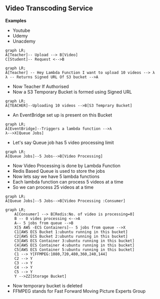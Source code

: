 ## Video Transcoding Service

**Examples**

- Youtube
- Udemy
- Unacdemy

```mermaid
graph LR;
A[Teacher]-- Upload --> B[Video]
C[Student]-- Request <-->B
```

```mermaid
graph LR;
A[Teacher] -- Hey Lambda Function I want to upload 10 videos --> λ
λ -- Returns Signed URL Of S3 bucket -->A
```

- Now Teacher If Authorised
- Now a S3 Temporary Bucket is formed using Signed URL

```mermaid
graph LR; 
A[TEACHER]--Uploading 10 videos -->B[S3 Temprary Bucket]
```

[//]: # (```mermaid)

[//]: # (zenuml)

[//]: # (    @Actor Teacher)

[//]: # (    @S3 S3Bucket)

[//]: # (    @Lambda LambdaFunction        )

[//]: # (```)
- An EventBridge set up is present on this Bucket

```mermaid
graph LR;
A[EventBridge]--Triggers a lambda function -->λ
λ-->X[Queue Jobs] 
```

- Let's say Queue job has 5 video processing limit
```mermaid
graph LR;
A[Queue Jobs]--5 Jobs-->B[Video Processing]
 ```
- Now Video Processing is done by Lambda Function
- Redis Based Queue is used to store the jobs
- Now lets say we have 5 lambda functions
- Each lambda function can process 5 videos at a time
- So we can process 25 videos at a time
```mermaid
graph LR;
A[Queue Jobs]--5 Jobs-->B[Video Processing :Consumer]
```
```mermaid
graph LR;
    A[Consumer] --> B[Redis:No. of video is processing=0]
    B -- 0 vides processing <-->A
    A-- 5 jobs from queue -->B
    X[5 AWS -ECS Containers]-- 5 jobs from queue -->X
    C1[AWS ECS Bucket 1:ubuntu running in this bucket]
    C2[AWS ECS Bucket 2:ubuntu running in this bucket]
    C3[AWS ECS Container 3:ubuntu running in this bucket]
    C4[AWS ECS Container 4:ubuntu running in this bucket]
    C5[AWS ECS Container 5:ubuntu running in this bucket]
    C1 --> Y[FFMPEG:1080,720,480,360,240,144]
    C2 --> Y    
    C3 --> Y
    C4 --> Y
    C5 --> Y
    Y -->ZZ[Storage Bucket]
```
- Now temporary bucket is deleted
- FFMPEG stands for Fast Forward Moving Picture Experts Group